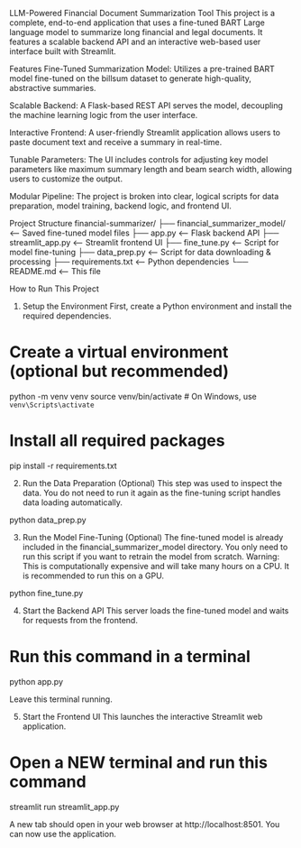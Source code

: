 LLM-Powered Financial Document Summarization Tool
This project is a complete, end-to-end application that uses a fine-tuned BART Large language model to summarize long financial and legal documents. It features a scalable backend API and an interactive web-based user interface built with Streamlit.

Features
Fine-Tuned Summarization Model: Utilizes a pre-trained BART model fine-tuned on the billsum dataset to generate high-quality, abstractive summaries.

Scalable Backend: A Flask-based REST API serves the model, decoupling the machine learning logic from the user interface.

Interactive Frontend: A user-friendly Streamlit application allows users to paste document text and receive a summary in real-time.

Tunable Parameters: The UI includes controls for adjusting key model parameters like maximum summary length and beam search width, allowing users to customize the output.

Modular Pipeline: The project is broken into clear, logical scripts for data preparation, model training, backend logic, and frontend UI.

Project Structure
financial-summarizer/
├── financial_summarizer_model/   <-- Saved fine-tuned model files
├── app.py                        <-- Flask backend API
├── streamlit_app.py              <-- Streamlit frontend UI
├── fine_tune.py                  <-- Script for model fine-tuning
├── data_prep.py                  <-- Script for data downloading & processing
├── requirements.txt              <-- Python dependencies
└── README.md                     <-- This file

How to Run This Project
1. Setup the Environment
First, create a Python environment and install the required dependencies.

# Create a virtual environment (optional but recommended)
python -m venv venv
source venv/bin/activate  # On Windows, use `venv\Scripts\activate`

# Install all required packages
pip install -r requirements.txt

2. Run the Data Preparation (Optional)
This step was used to inspect the data. You do not need to run it again as the fine-tuning script handles data loading automatically.

python data_prep.py

3. Run the Model Fine-Tuning (Optional)
The fine-tuned model is already included in the financial_summarizer_model directory. You only need to run this script if you want to retrain the model from scratch.
Warning: This is computationally expensive and will take many hours on a CPU. It is recommended to run this on a GPU.

python fine_tune.py

4. Start the Backend API
This server loads the fine-tuned model and waits for requests from the frontend.

# Run this command in a terminal
python app.py

Leave this terminal running.

5. Start the Frontend UI
This launches the interactive Streamlit web application.

# Open a NEW terminal and run this command
streamlit run streamlit_app.py

A new tab should open in your web browser at http://localhost:8501. You can now use the application.

